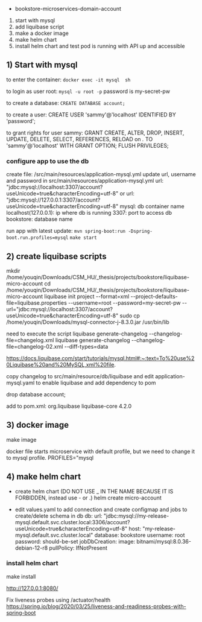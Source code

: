* bookstore-microservices-domain-account
1. start with mysql
2. add liquibase script
3. make a docker image
4. make helm chart
5. install helm chart and test pod is running with API up and accessible


## 1) Start with mysql
to enter the container:
`docker exec -it mysql  sh`

to login as user root:
`mysql -u root -p`
password is my-secret-pw


to create a database:
`CREATE DATABASE account;`

to create a user:
CREATE USER 'sammy'@'localhost' IDENTIFIED BY 'password';

to grant rights for user sammy:
GRANT CREATE, ALTER, DROP, INSERT, UPDATE, DELETE, SELECT, REFERENCES, RELOAD on *.* TO 'sammy'@'localhost' WITH GRANT OPTION;
FLUSH PRIVILEGES;

### configure app to use the db
create file: /src/main/resources/application-mysql.yml
update url, username and password in src/main/resources/application-mysql.yml
url: "jdbc:mysql://localhost:3307/account?useUnicode=true&characterEncoding=utf-8" or url: "jdbc:mysql://127.0.0.1:3307/account?useUnicode=true&characterEncoding=utf-8"
mysql: db container name
localhost(127.0.0.1): ip where db is running
3307: port to access db
bookstore: database name

run app with latest update:
`mvn spring-boot:run -Dspring-boot.run.profiles=mysql`
`make start`

## 2) create liquibase scripts
mkdir /home/youqin/Downloads/CSM_HU/_thesis/projects/bookstore/liquibase-micro-account
cd /home/youqin/Downloads/CSM_HU/_thesis/projects/bookstore/liquibase-micro-account
liquibase init project --format=xml --project-defaults-file=liquibase.properties --username=root --password=my-secret-pw --url="jdbc:mysql://localhost:3307/account?useUnicode=true&characterEncoding=utf-8"
sudo cp /home/youqin/Downloads/mysql-connector-j-8.3.0.jar /usr/bin/lib

need to execute the script
liquibase generate-changelog --changelog-file=changelog.xml
liquibase generate-changelog --changelog-file=changelog-02.xml --diff-types=data

https://docs.liquibase.com/start/tutorials/mysql.html#:~:text=To%20use%20Liquibase%20and%20MySQL,xml%20file.


copy changelog to src/main/resource/db/liquibase and edit application-mysql.yaml to enable liquibase and add dependency to pom

drop database account;

add to pom.xml:
<dependency>
<groupId>org.liquibase</groupId>
<artifactId>liquibase-core</artifactId>
<version>4.2.0</version>
</dependency>


## 3) docker image
make image

docker file starts microservice with default profile, but we need to change it to mysql profile.  PROFILES="mysql

## 4) make helm chart

- create helm chart
  (DO NOT USE _ IN THE NAME BECAUSE IT IS FORBIDDEN, instead use - or .)
  helm create micro-account

- edit values.yaml to add connection and create configmap and jobs to create/delete schema in db
  db:
  url: "jdbc:mysql://my-release-mysql.default.svc.cluster.local:3306/account?useUnicode=true&characterEncoding=utf-8"
  host: "my-release-mysql.default.svc.cluster.local"
  database: bookstore
  username: root
  password: should-be-set
  jobDbCreation:
  image: bitnami/mysql:8.0.36-debian-12-r8
  pullPolicy: IfNotPresent

 
### install helm chart
make install

http://127.0.0.1:8080/


Fix liveness probes using /actuator/health
https://spring.io/blog/2020/03/25/liveness-and-readiness-probes-with-spring-boot
